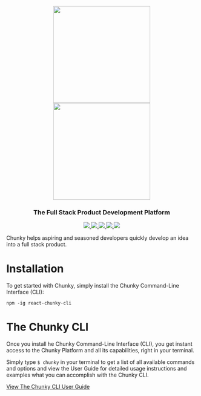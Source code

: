 <p align="center">

  <a href="https://github.com/react-chunky/react-chunky">
    <img height="256" src="https://raw.githubusercontent.com/react-chunky/react-chunky/master/assets/c-logo.gif">
    <br/>
    <img width="256" src="https://raw.githubusercontent.com/react-chunky/react-chunky/master/assets/c-logo-h.png">
  </a>

  <h3 align="center"> The Full Stack Product Development Platform </h3>
    <p align="center">
    <a href="https://github.com/react-chunky/react-chunky"> <img src="https://img.shields.io/badge/react--chunky-core-blue.svg"> </a>
    <a href="https://www.npmjs.com/package/react-chunky"> <img src="https://img.shields.io/npm/v/react-chunky.svg"> </a>
    <a href="https://travis-ci.org/react-chunky/react-chunky"> <img src="https://travis-ci.org/react-chunky/react-chunky.svg?branch=master"> </a>
    <a href="https://codeclimate.com/github/react-chunky/react-chunky"> <img src="https://codeclimate.com/github/react-chunky/react-chunky/badges/coverage.svg"> </a>
    <a href="https://codeclimate.com/github/react-chunky/react-chunky"> <img src="https://codeclimate.com/github/react-chunky/react-chunky/badges/gpa.svg"> </a>
 </p>
</p>

Chunky helps aspiring and seasoned developers quickly develop an idea into a full stack product.
   
# Installation

To get started with Chunky, simply install the Chunky Command-Line Interface (CLI):

```
npm -ig react-chunky-cli
``` 

# The Chunky CLI

Once you install he Chunky Command-Line Interface (CLI), you get instant access to the Chunky Platform and all its capabilities, right in your terminal.

Simply type  ```$ chunky``` in your terminal to get a list of all available commands and options and view the User Guide for detailed usage instructions and examples what you can accomplish with the Chunky CLI.

[View The Chunky CLI User Guide](/guide)